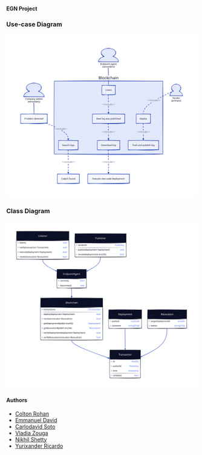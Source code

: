 #### EGN Project

### Use-case Diagram
<img width="600" src="./github/use-case-diagram.svg" />

### Class Diagram
<img width="600" src="./github/class-diagram.svg" />

#### Authors

- [Colton Rohan](https://github.com/ColtonRohan)
- [Emmanuel David](https://github.com/edavid2021)
- [Carlodavid Soto](https://github.com/Bebo561)
- [Vladia Zouga](https://github.com/vladiazouga)
- [Nikhil Shetty](https://github.com/nixz)
- [Yurixander Ricardo](https://github.com/yurixander)
